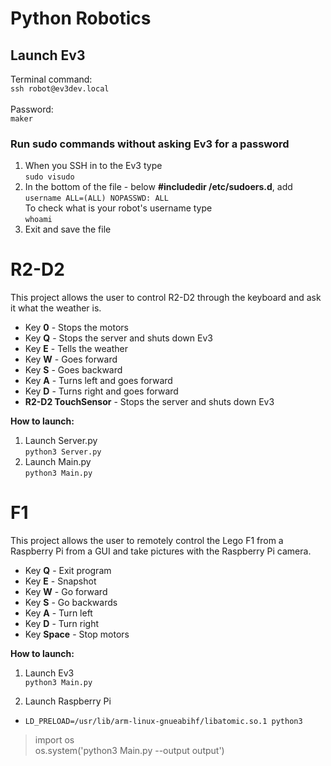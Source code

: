 # Python Robotics

## Launch Ev3
Terminal command:<br>`ssh robot@ev3dev.local`
<br><br>Password:<br>`maker`
### Run sudo commands without asking Ev3 for a password
1) When you SSH in to the Ev3 type <br>`sudo visudo`
2) In the bottom of the file - below **#includedir /etc/sudoers.d**, add <br>`username ALL=(ALL) NOPASSWD: ALL`<br>To check what is your robot's username type <br>`whoami`
3) Exit and save the file

# R2-D2
This project allows the user to control R2-D2 through the keyboard and ask it what the weather is. <br>
* Key **0** - Stops the motors
* Key **Q** - Stops the server and shuts down Ev3
* Key **E** - Tells the weather
* Key **W** - Goes forward
* Key **S** - Goes backward
* Key **A** - Turns left and goes forward
* Key **D** - Turns right and goes forward
* **R2-D2 TouchSensor** - Stops the server and shuts down Ev3

**How to launch:**
 1) Launch Server.py <br> `python3 Server.py` <br>
 2) Launch Main.py <br> `python3 Main.py`


# F1
This project allows the user to remotely control the Lego F1 from a Raspberry Pi from a GUI and take pictures with the Raspberry Pi camera. <br>

* Key **Q** - Exit program
* Key **E** - Snapshot
* Key **W** - Go forward
* Key **S** - Go backwards
* Key **A** - Turn left
* Key **D** - Turn right
* Key **Space** - Stop motors

**How to launch:**
1) Launch Ev3 <br> `python3 Main.py`

2) Launch Raspberry Pi
* `LD_PRELOAD=/usr/lib/arm-linux-gnueabihf/libatomic.so.1 python3`
> import os <br>
> os.system('python3 Main.py --output output')
